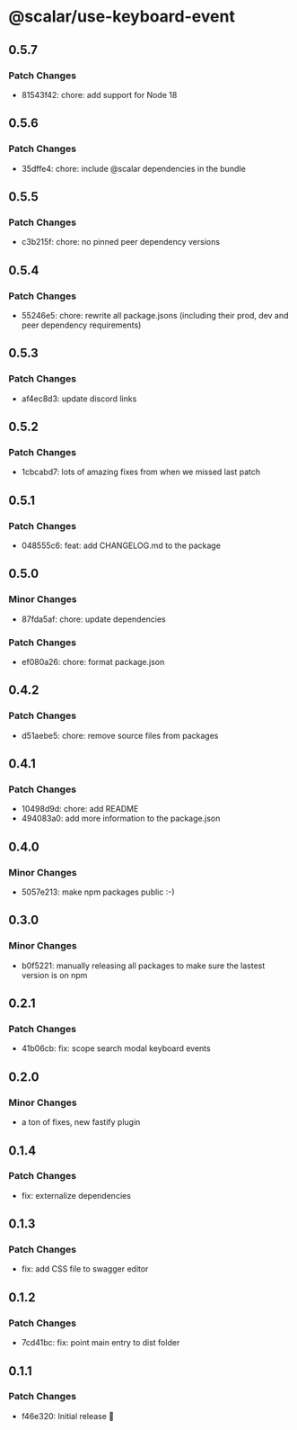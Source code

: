 # @scalar/use-keyboard-event

## 0.5.7

### Patch Changes

- 81543f42: chore: add support for Node 18

## 0.5.6

### Patch Changes

- 35dffe4: chore: include @scalar dependencies in the bundle

## 0.5.5

### Patch Changes

- c3b215f: chore: no pinned peer dependency versions

## 0.5.4

### Patch Changes

- 55246e5: chore: rewrite all package.jsons (including their prod, dev and peer dependency requirements)

## 0.5.3

### Patch Changes

- af4ec8d3: update discord links

## 0.5.2

### Patch Changes

- 1cbcabd7: lots of amazing fixes from when we missed last patch

## 0.5.1

### Patch Changes

- 048555c6: feat: add CHANGELOG.md to the package

## 0.5.0

### Minor Changes

- 87fda5af: chore: update dependencies

### Patch Changes

- ef080a26: chore: format package.json

## 0.4.2

### Patch Changes

- d51aebe5: chore: remove source files from packages

## 0.4.1

### Patch Changes

- 10498d9d: chore: add README
- 494083a0: add more information to the package.json

## 0.4.0

### Minor Changes

- 5057e213: make npm packages public :-)

## 0.3.0

### Minor Changes

- b0f5221: manually releasing all packages to make sure the lastest version is on npm

## 0.2.1

### Patch Changes

- 41b06cb: fix: scope search modal keyboard events

## 0.2.0

### Minor Changes

- a ton of fixes, new fastify plugin

## 0.1.4

### Patch Changes

- fix: externalize dependencies

## 0.1.3

### Patch Changes

- fix: add CSS file to swagger editor

## 0.1.2

### Patch Changes

- 7cd41bc: fix: point main entry to dist folder

## 0.1.1

### Patch Changes

- f46e320: Initial release 👀

